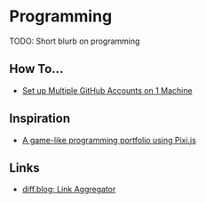 # Programming

TODO: Short blurb on programming

## How To...

- [Set up Multiple GitHub Accounts on 1 Machine](https://dev.to/arnellebalane/setting-up-multiple-github-accounts-the-nicer-way-1m5m)

## Inspiration

- [A game-like programming portfolio using Pixi.js](https://dev.to/endigo9740/my-new-portfolio-3ke6)

## Links

- [diff.blog: Link Aggregator](https://diff.blog/) 